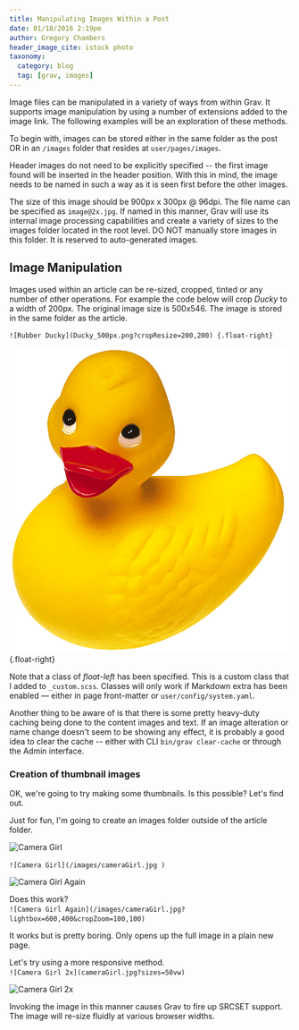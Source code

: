 ```yaml
---
title: Manipulating Images Within a Post
date: 01/18/2016 2:19pm
author: Gregory Chambers
header_image_cite: istock photo
taxonomy:
  category: blog
  tag: [grav, images]
---
```


Image files can be manipulated in a variety of ways from within Grav. It supports image manipulation by using a number of extensions added to the image link. The following examples will be an exploration of these methods.

To begin with, images can be stored either in the same folder as the post OR in an `/images` folder that resides at `user/pages/images`.

Header images do not need to be explicitly specified -- the first image found will be inserted in the header position. With this in mind, the image needs to be named in such a way as it is seen first before the other images.

The size of this image should be 900px x 300px @ 96dpi. The file name can be specified as `image@2x.jpg`. If named in this manner, Grav will use its internal image processing capabilities and create a variety of sizes to the images folder located in the root level. DO NOT manually store images in this folder. It is reserved to auto-generated images.

## Image Manipulation
Images used within an article can be re-sized, cropped, tinted or any number of other operations. For example the code below will crop _Ducky_ to a width of 200px. The original image size is 500x546. The image is stored in the same folder as the article.

```markup
![Rubber Ducky](Ducky_500px.png?cropResize=200,200) {.float-right}
```
![Rubber Ducky](Ducky_500px.png?cropResize=200,200) {.float-right}

Note that a class of _float-left_ has been specified. This is a custom class that I added to `_custom.scss`. Classes will only work if Markdown extra has been enabled &mdash; either in page front-matter or `user/config/system.yaml`.

Another thing to be aware of is that there is some pretty heavy-duty caching being done to the content images and text. If an image alteration or name change doesn't seem to be showing any effect, it is probably a good idea to clear the cache -- either with CLI `bin/grav clear-cache` or through the Admin interface.

### Creation of thumbnail images
OK, we're going to try making some thumbnails. Is this possible? Let's find out.

Just for fun, I'm going to create an images folder outside of the article folder.

![Camera Girl](/images/cameraGirl.jpg)

`![Camera Girl](/images/cameraGirl.jpg )`


![Camera Girl Again](/images/cameraGirl.jpg?lightbox=600,400&cropZoom=100,100)

Does this work? <br>
`![Camera Girl Again](/images/cameraGirl.jpg?lightbox=600,400&cropZoom=100,100)`

It works but is pretty boring. Only opens up the full image in a plain new page.

Let's try using a more responsive method.<br>
`![Camera Girl 2x](cameraGirl.jpg?sizes=50vw)`

![Camera Girl 2x](cameraGirl.jpg?sizes=50vw)

Invoking the image in this manner causes Grav to fire up SRCSET support. The image will re-size fluidly at various browser widths.


